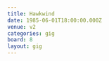 ```yaml
---
title: Hawkwind
date: 1985-06-01T18:00:00.000Z
venue: v2
categories: gig
board: 8
layout: gig
---
```

